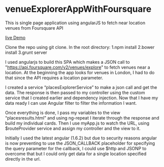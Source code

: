 # venueExplorerAppWithFoursquare
This is single page application using angularJS to fetch near location venues from Foursquare API

<a href="https://www.ashkanarvaneh.co.uk/technical-tests/venue-explorer/#/explore" target="_blank"> live Demo </a>

Clone the repo using git clone.
In the root directory:
1.npm install
2.bower install
3.grunt server

I used angularjs to build this SPA which makes a JSON call to "https://api.foursquare.com/v2/venues/explore" to fetch venues near a location.
At the beginning the app looks for venues in London, I had to do that since the API requires a location parameter.

I created a service “placesExplorerService” to make a json call and get the data. The response is then passed to my controller using the custom service that I created earlier and dependency injection. Now that I have my data ready I can use Angular filter to filter the information I want.

Once everything is done, I pass my variables to the view “placesresults.html” and using ng-repeat I iterate through the response and build my individual cards.
Then I use myApp.js to watch  the URL, using $routeProvider service and assign my controller and the view to it.

Initially I used the latest angular (1.6.2) but due to security reasons angular is now preventing to  use the JSON_CALLBACK placeholder for specifying the query parameter for the callback, I could use $http and JSONP to overcome that but I could only get data for a single location specified directly in the url. 
